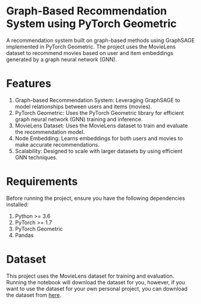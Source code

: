 # Graph-Based Recommendation System using PyTorch Geometric

A recommendation system built on graph-based methods using GraphSAGE implemented in PyTorch Geometric. The project uses the MovieLens dataset to recommend movies based on user and item embeddings generated by a graph neural network (GNN).

# Features
1. Graph-based Recommendation System: Leveraging GraphSAGE to model relationships between users and items (movies).
2. PyTorch Geometric: Uses the PyTorch Geometric library for efficient graph neural network (GNN) training and inference.
3. MovieLens Dataset: Uses the MovieLens dataset to train and evaluate the recommendation model.
4. Node Embedding: Learns embeddings for both users and movies to make accurate recommendations.
5. Scalability: Designed to scale with larger datasets by using efficient GNN techniques.

# Requirements
Before running the project, ensure you have the following dependencies installed:

1. Python >= 3.6
2. PyTorch >= 1.7
3. PyTorch Geometric
4. Pandas

# Dataset
This project uses the MovieLens dataset for training and evaluation. Running the notebook will download the dataset for you, however, if you want to use the dataset for your own personal project, you can download the dataset from [here](https://grouplens.org/datasets/movielens/).
